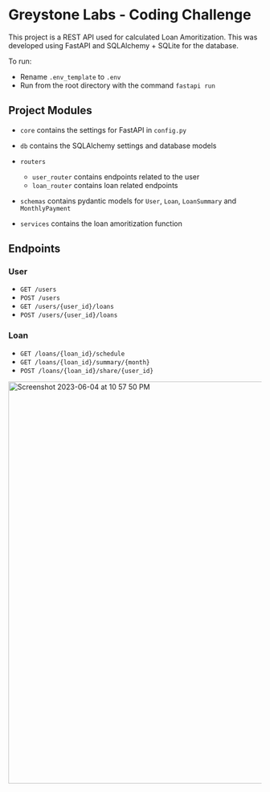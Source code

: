 # Greystone Labs - Coding Challenge

This project is a REST API used for calculated Loan Amoritization. This was developed using FastAPI and SQLAlchemy + SQLite for the database.

To run:
- Rename `.env_template` to `.env`
- Run from the root directory with the command `fastapi run`

## Project Modules

- `core` contains the settings for FastAPI in `config.py`

- `db` contains the SQLAlchemy settings and database models

- `routers`
   -  `user_router` contains endpoints related to the user
   -  `loan_router` contains loan related endpoints

- `schemas` contains pydantic models for `User`, `Loan`, `LoanSummary` and `MonthlyPayment`

- `services` contains the loan amoritization function

## Endpoints

### User
- `GET /users`
- `POST /users`
- `GET /users/{user_id}/loans`
- `POST /users/{user_id}/loans`

### Loan
- `GET /loans/{loan_id}/schedule`
- `GET /loans/{loan_id}/summary/{month}`
- `POST /loans/{loan_id}/share/{user_id}`

<img width="800" alt="Screenshot 2023-06-04 at 10 57 50 PM" src="https://github.com/afmirza2/gstone/assets/14025552/3aa05d0f-ee23-4641-a8d0-73e1e805ad0d">
